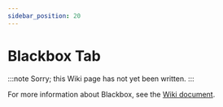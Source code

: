 ```yaml
---
sidebar_position: 20
---
```


# Blackbox Tab

:::note
Sorry; this Wiki page has not yet been written.
:::

For more information about Blackbox, see the [Wiki document](/docs/wiki/guides/current/Failsafe).
